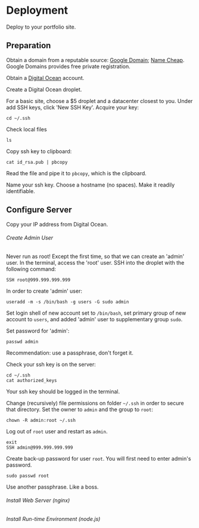 # Deployment
Deploy to your portfolio site.

## Preparation
Obtain a domain from a reputable source: [Google Domain](https://domains.google/); [Name Cheap](https://www.namecheap.com/). Google Domains provides free private registration.

Obtain a [Digital Ocean](https://www.digitalocean.com/) account.

Create a Digital Ocean droplet.

For a basic site, choose a $5 droplet and a datacenter closest to you. Under add SSH keys, click 'New SSH Key'. Acquire your key:
```
cd ~/.ssh
```

Check local files
```
ls
```

Copy ssh key to clipboard:
```
cat id_rsa.pub | pbcopy
```
Read the file and pipe it to `pbcopy`, which is the clipboard.

Name your ssh key.
Choose a hostname (no spaces). Make it readily identifiable.

## Configure Server

Copy your IP address from Digital Ocean.

###### Create Admin User
Never run as root! Except the first time, so that we can create an 'admin' user. In the terminal, access the 'root' user. SSH into the droplet with the following command:
```
SSH root@999.999.999.999
``` 

In order to create 'admin' user:
```
useradd -m -s /bin/bash -g users -G sudo admin
```
Set login shell of new account set to `/bin/bash`, set primary group of new account to `users`, and added 'admin' user to supplementary group `sudo`.

Set password for 'admin':
```
passwd admin
```
Recommendation: use a passphrase, don't forget it.

Check your ssh key is on the server:
```
cd ~/.ssh
cat authorized_keys
```
Your ssh key should be logged in the terminal.

Change (recursively) file permissions on folder `~/.ssh` in order to secure that directory. Set the owner to `admin` and the group to `root`:
```
chown -R admin:root ~/.ssh
```

Log out of `root` user and restart as `admin`.
```
exit
SSH admin@999.999.999.999
```

Create back-up password for user `root`. You will first need to enter admin's password.
```
sudo passwd root
```
Use another passphrase. Like a boss.




###### Install Web Server (nginx)


###### Install Run-time Environment (node.js)


